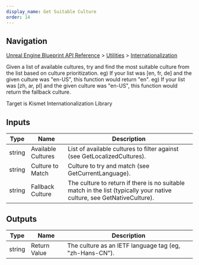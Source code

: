 ```yaml
---
display_name: Get Suitable Culture
order: 14
---
```

## Navigation

[Unreal Engine Blueprint API Reference](https://dev.epicgames.com/documentation/en-us/unreal-engine/BlueprintAPI) > [Utilities](https://dev.epicgames.com/documentation/en-us/unreal-engine/BlueprintAPI/Utilities) > [Internationalization](https://dev.epicgames.com/documentation/en-us/unreal-engine/BlueprintAPI/Utilities/Internationalization)

Given a list of available cultures, try and find the most suitable culture from the list based on culture prioritization.
eg) If your list was \[en, fr, de\] and the given culture was "en-US", this function would return "en".
eg) If your list was \[zh, ar, pl\] and the given culture was "en-US", this function would return the fallback culture.

Target is Kismet Internationalization Library

## Inputs

| Type | Name | Description |
| --- | --- | --- |
| string | Available Cultures | List of available cultures to filter against (see GetLocalizedCultures). |
| string | Culture to Match | Culture to try and match (see GetCurrentLanguage). |
| string | Fallback Culture | The culture to return if there is no suitable match in the list (typically your native culture, see GetNativeCulture). |

## Outputs

| Type | Name | Description |
| --- | --- | --- |
| string | Return Value | The culture as an IETF language tag (eg, "zh-Hans-CN"). |
